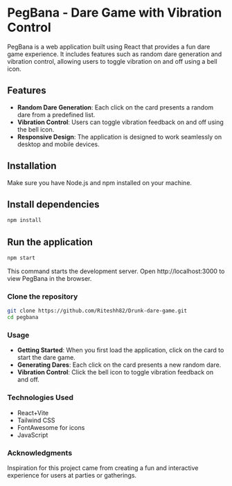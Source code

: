# PegBana - Dare Game with Vibration Control

PegBana is a web application built using React that provides a fun dare game experience. It includes features such as random dare generation and vibration control, allowing users to toggle vibration on and off using a bell icon.

## Features

- **Random Dare Generation**: Each click on the card presents a random dare from a predefined list.
- **Vibration Control**: Users can toggle vibration feedback on and off using the bell icon.
- **Responsive Design**: The application is designed to work seamlessly on desktop and mobile devices.

## Installation

Make sure you have Node.js and npm installed on your machine.

## Install dependencies


```bash
npm install
```
## Run the application
```bash
npm start
```
This command starts the development server. Open http://localhost:3000 to view PegBana in the browser.

### Clone the repository

```bash
git clone https://github.com/Riteshh82/Drunk-dare-game.git
cd pegbana
```
### Usage

- **Getting Started**: When you first load the application, click on the card to start the dare game.
- **Generating Dares**: Each click on the card presents a new random dare.
- **Vibration Control**: Click the bell icon to toggle vibration feedback on and off.
  
### Technologies Used

- React+Vite
- Tailwind CSS
- FontAwesome for icons
- JavaScript


### Acknowledgments

Inspiration for this project came from creating a fun and interactive experience for users at parties or gatherings.


